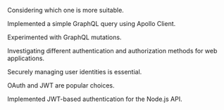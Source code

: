 Considering which one is more suitable.

Implemented a simple GraphQL query using Apollo Client.

Experimented with GraphQL mutations.

Investigating different authentication and authorization methods for web applications.

Securely managing user identities is essential.

OAuth and JWT are popular choices.

Implemented JWT-based authentication for the Node.js API.